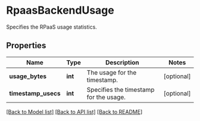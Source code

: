 # RpaasBackendUsage

Specifies the RPaaS usage statistics.

## Properties
Name | Type | Description | Notes
------------ | ------------- | ------------- | -------------
**usage_bytes** | **int** | The usage for the timestamp. | [optional] 
**timestamp_usecs** | **int** | Specifies the timestamp for the usage. | [optional] 

[[Back to Model list]](../README.md#documentation-for-models) [[Back to API list]](../README.md#documentation-for-api-endpoints) [[Back to README]](../README.md)


